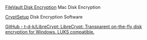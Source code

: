 
[FileVault Disk Encryption](https://support.apple.com/en-us/HT204837)
Mac Disk Encryption

[CryptSetup](https://gitlab.com/cryptsetup/cryptsetup)
Disk Encryption Software

[GitHub - t-d-k/LibreCrypt: LibreCrypt: Transparent on-the-fly disk encryption for Windows. LUKS compatible.](https://github.com/t-d-k/librecrypt)
